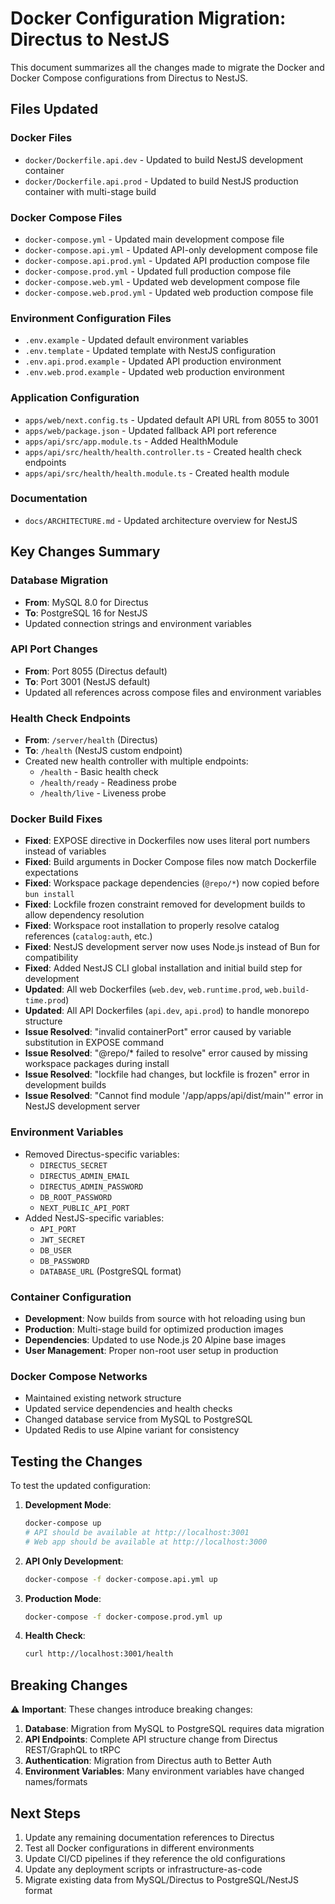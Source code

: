 # Docker Configuration Migration: Directus to NestJS

This document summarizes all the changes made to migrate the Docker and Docker Compose configurations from Directus to NestJS.

## Files Updated

### Docker Files
- `docker/Dockerfile.api.dev` - Updated to build NestJS development container
- `docker/Dockerfile.api.prod` - Updated to build NestJS production container with multi-stage build

### Docker Compose Files
- `docker-compose.yml` - Updated main development compose file
- `docker-compose.api.yml` - Updated API-only development compose file  
- `docker-compose.api.prod.yml` - Updated API production compose file
- `docker-compose.prod.yml` - Updated full production compose file
- `docker-compose.web.yml` - Updated web development compose file
- `docker-compose.web.prod.yml` - Updated web production compose file

### Environment Configuration Files
- `.env.example` - Updated default environment variables
- `.env.template` - Updated template with NestJS configuration
- `.env.api.prod.example` - Updated API production environment
- `.env.web.prod.example` - Updated web production environment

### Application Configuration
- `apps/web/next.config.ts` - Updated default API URL from 8055 to 3001
- `apps/web/package.json` - Updated fallback API port reference
- `apps/api/src/app.module.ts` - Added HealthModule
- `apps/api/src/health/health.controller.ts` - Created health check endpoints
- `apps/api/src/health/health.module.ts` - Created health module

### Documentation
- `docs/ARCHITECTURE.md` - Updated architecture overview for NestJS

## Key Changes Summary

### Database Migration
- **From**: MySQL 8.0 for Directus
- **To**: PostgreSQL 16 for NestJS
- Updated connection strings and environment variables

### API Port Changes
- **From**: Port 8055 (Directus default)
- **To**: Port 3001 (NestJS default)
- Updated all references across compose files and environment variables

### Health Check Endpoints
- **From**: `/server/health` (Directus)
- **To**: `/health` (NestJS custom endpoint)
- Created new health controller with multiple endpoints:
  - `/health` - Basic health check
  - `/health/ready` - Readiness probe
  - `/health/live` - Liveness probe

### Docker Build Fixes
- **Fixed**: EXPOSE directive in Dockerfiles now uses literal port numbers instead of variables
- **Fixed**: Build arguments in Docker Compose files now match Dockerfile expectations
- **Fixed**: Workspace package dependencies (`@repo/*`) now copied before `bun install`
- **Fixed**: Lockfile frozen constraint removed for development builds to allow dependency resolution
- **Fixed**: Workspace root installation to properly resolve catalog references (`catalog:auth`, etc.)
- **Fixed**: NestJS development server now uses Node.js instead of Bun for compatibility
- **Fixed**: Added NestJS CLI global installation and initial build step for development
- **Updated**: All web Dockerfiles (`web.dev`, `web.runtime.prod`, `web.build-time.prod`) 
- **Updated**: All API Dockerfiles (`api.dev`, `api.prod`) to handle monorepo structure
- **Issue Resolved**: "invalid containerPort" error caused by variable substitution in EXPOSE command
- **Issue Resolved**: "@repo/* failed to resolve" error caused by missing workspace packages during install
- **Issue Resolved**: "lockfile had changes, but lockfile is frozen" error in development builds
- **Issue Resolved**: "Cannot find module '/app/apps/api/dist/main'" error in NestJS development server

### Environment Variables
- Removed Directus-specific variables:
  - `DIRECTUS_SECRET`
  - `DIRECTUS_ADMIN_EMAIL`
  - `DIRECTUS_ADMIN_PASSWORD`
  - `DB_ROOT_PASSWORD`
  - `NEXT_PUBLIC_API_PORT`
- Added NestJS-specific variables:
  - `API_PORT`
  - `JWT_SECRET`
  - `DB_USER`
  - `DB_PASSWORD`
  - `DATABASE_URL` (PostgreSQL format)

### Container Configuration
- **Development**: Now builds from source with hot reloading using bun
- **Production**: Multi-stage build for optimized production images
- **Dependencies**: Updated to use Node.js 20 Alpine base images
- **User Management**: Proper non-root user setup in production

### Docker Compose Networks
- Maintained existing network structure
- Updated service dependencies and health checks
- Changed database service from MySQL to PostgreSQL
- Updated Redis to use Alpine variant for consistency

## Testing the Changes

To test the updated configuration:

1. **Development Mode**:
   ```bash
   docker-compose up
   # API should be available at http://localhost:3001
   # Web app should be available at http://localhost:3000
   ```

2. **API Only Development**:
   ```bash
   docker-compose -f docker-compose.api.yml up
   ```

3. **Production Mode**:
   ```bash
   docker-compose -f docker-compose.prod.yml up
   ```

4. **Health Check**:
   ```bash
   curl http://localhost:3001/health
   ```

## Breaking Changes

⚠️ **Important**: These changes introduce breaking changes:

1. **Database**: Migration from MySQL to PostgreSQL requires data migration
2. **API Endpoints**: Complete API structure change from Directus REST/GraphQL to tRPC
3. **Authentication**: Migration from Directus auth to Better Auth
4. **Environment Variables**: Many environment variables have changed names/formats

## Next Steps

1. Update any remaining documentation references to Directus
2. Test all Docker configurations in different environments
3. Update CI/CD pipelines if they reference the old configurations
4. Update any deployment scripts or infrastructure-as-code
5. Migrate existing data from MySQL/Directus to PostgreSQL/NestJS format
